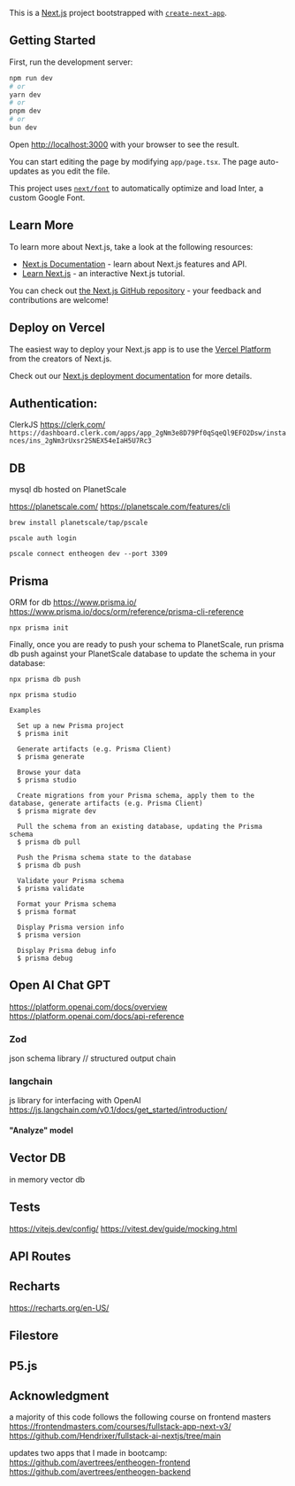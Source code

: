 This is a [Next.js](https://nextjs.org/) project bootstrapped with [`create-next-app`](https://github.com/vercel/next.js/tree/canary/packages/create-next-app).

## Getting Started

First, run the development server:

```bash
npm run dev
# or
yarn dev
# or
pnpm dev
# or
bun dev
```

Open [http://localhost:3000](http://localhost:3000) with your browser to see the result.

You can start editing the page by modifying `app/page.tsx`. The page auto-updates as you edit the file.

This project uses [`next/font`](https://nextjs.org/docs/basic-features/font-optimization) to automatically optimize and load Inter, a custom Google Font.

## Learn More

To learn more about Next.js, take a look at the following resources:

- [Next.js Documentation](https://nextjs.org/docs) - learn about Next.js features and API.
- [Learn Next.js](https://nextjs.org/learn) - an interactive Next.js tutorial.

You can check out [the Next.js GitHub repository](https://github.com/vercel/next.js/) - your feedback and contributions are welcome!

## Deploy on Vercel

The easiest way to deploy your Next.js app is to use the [Vercel Platform](https://vercel.com/new?utm_medium=default-template&filter=next.js&utm_source=create-next-app&utm_campaign=create-next-app-readme) from the creators of Next.js.

Check out our [Next.js deployment documentation](https://nextjs.org/docs/deployment) for more details.

## Authentication:
ClerkJS
https://clerk.com/
`https://dashboard.clerk.com/apps/app_2gNm3e8D79Pf0qSqeQl9EFO2Dsw/instances/ins_2gNm3rUxsr2SNEX54eIaH5U7Rc3`

## DB
mysql db hosted on PlanetScale

https://planetscale.com/
https://planetscale.com/features/cli

`brew install planetscale/tap/pscale   `

`pscale auth login`

`pscale connect entheogen dev --port 3309`

## Prisma
ORM for db
https://www.prisma.io/
https://www.prisma.io/docs/orm/reference/prisma-cli-reference 

`npx prisma init`

Finally, once you are ready to push your schema to PlanetScale, run prisma db push against your PlanetScale database to update the schema in your database:

`npx prisma db push`

`npx prisma studio`

    Examples

      Set up a new Prisma project
      $ prisma init

      Generate artifacts (e.g. Prisma Client)
      $ prisma generate

      Browse your data
      $ prisma studio

      Create migrations from your Prisma schema, apply them to the database, generate artifacts (e.g. Prisma Client)
      $ prisma migrate dev

      Pull the schema from an existing database, updating the Prisma schema
      $ prisma db pull

      Push the Prisma schema state to the database
      $ prisma db push

      Validate your Prisma schema
      $ prisma validate

      Format your Prisma schema
      $ prisma format

      Display Prisma version info
      $ prisma version

      Display Prisma debug info
      $ prisma debug

## Open AI Chat GPT
  https://platform.openai.com/docs/overview
  https://platform.openai.com/docs/api-reference
  ### Zod
  json schema library // structured output chain

  ### langchain
  js library for interfacing with OpenAI
  https://js.langchain.com/v0.1/docs/get_started/introduction/
  
  #### "Analyze" model

## Vector DB
  in memory vector db

## Tests
https://vitejs.dev/config/
https://vitest.dev/guide/mocking.html
 <!-- @testing-library/jest-dom @testing-library/react vitest @vitejs/plugin-react-swc jsdom --save-dev -->
## API Routes

## Recharts
https://recharts.org/en-US/
## Filestore 
## P5.js


## Acknowledgment
a majority of this code follows the following course on frontend masters 
https://frontendmasters.com/courses/fullstack-app-next-v3/ 
https://github.com/Hendrixer/fullstack-ai-nextjs/tree/main

updates two apps that I made in bootcamp: 
https://github.com/avertrees/entheogen-frontend
https://github.com/avertrees/entheogen-backend
